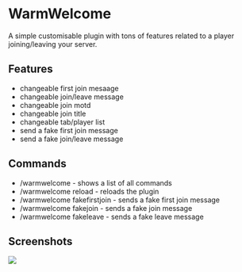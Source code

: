 # WarmWelcome
A simple customisable plugin with tons of features related to a player joining/leaving your server.

## Features
- changeable first join mesaage
- changeable join/leave message
- changeable join motd
- changeable join title
- changeable tab/player list
- send a fake first join message
- send a fake join/leave message

## Commands
- /warmwelcome - shows a list of all commands
- /warmwelcome reload - reloads the plugin
- /warmwelcome fakefirstjoin - sends a fake first join message
- /warmwelcome fakejoin - sends a fake join message
- /warmwelcome fakeleave - sends a fake leave message

## Screenshots
  <img src="https://cdn.discordapp.com/attachments/1072614157783924858/1137761962206449674/warmwelcome.png"/>
